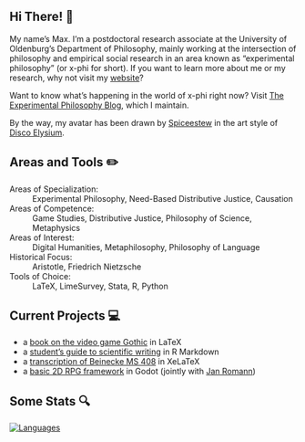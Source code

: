 ## Hi There! 👋

My name’s Max. I’m a postdoctoral research associate at the University of Oldenburg’s Department of Philosophy, mainly working at the intersection of philosophy and empirical social research in an area known as “experimental philosophy” (or x-phi for short). If you want to learn more about me or my research, why not visit my [website](https://alephmembeth.github.io/)?

Want to know what’s happening in the world of x-phi right now? Visit [The Experimental Philosophy Blog](https://xphi.net/), which I maintain.

By the way, my avatar has been drawn by [Spiceestew](https://spiceestew.carrd.co/) in the art style of [Disco Elysium](https://discoelysium.com/).


## Areas and Tools ✏️

<dl>
   <dt>Areas of Specialization:</dt>
      <dd>Experimental Philosophy, Need-Based Distributive Justice, Causation</dd>
   <dt>Areas of Competence:</dt>
      <dd>Game Studies, Distributive Justice, Philosophy of Science, Metaphysics</dd>
   <dt>Areas of Interest:</dt>
      <dd>Digital Humanities, Metaphilosophy, Philosophy of Language</dd>
   <dt>Historical Focus:</dt>
      <dd>Aristotle, Friedrich Nietzsche</dd>
   <dt>Tools of Choice:</dt>
      <dd>LaTeX, LimeSurvey, Stata, R, Python</dd>
</dl>


## Current Projects 💻

+ a [book on the video game Gothic](https://github.com/alephmembeth/gothic) in LaTeX
+ a [student’s guide to scientific writing](https://github.com/alephmembeth/students-guide) in R Markdown
+ a [transcription of Beinecke MS 408](https://github.com/alephmembeth/voynich) in XeLaTeX
+ a [basic 2D RPG framework](https://github.com/alephmembeth/2d-rpg-framework) in Godot (jointly with [Jan Romann](https://github.com/JKRhb))


## Some Stats 🔍

[![Languages](https://github-readme-stats.vercel.app/api/top-langs/?username=alephmembeth&langs_count=10&layout=compact&theme=dark)](https://github.com/alephmembeth/github-readme-stats/)
